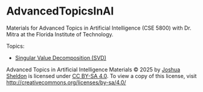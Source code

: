 # AdvancedTopicsInAI
Materials for Advanced Topics in Artificial Intelligence (CSE 5800) with Dr. Mitra at the Florida Institute of Technology.

Topics:

- [Singular Value Decomposition (SVD)](SVD/)

Advanced Topics in Artificial Intelligence Materials © 2025 by [Joshua Sheldon](https://joshuasheldon.me/) is licensed under [CC BY-SA 4.0](http://creativecommons.org/licenses/by-sa/4.0/?ref=chooser-v1). To view a copy of this license, visit http://creativecommons.org/licenses/by-sa/4.0/
